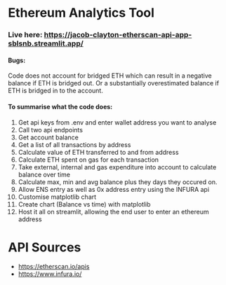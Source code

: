 # Ethereum Analytics Tool

### Live here: https://jacob-clayton-etherscan-api-app-sblsnb.streamlit.app/

#### Bugs:
Code does not account for bridged ETH which can result in a negative balance if ETH is bridged out. Or a substantially overestimated balance if ETH is bridged in to the account.

#### To summarise what the code does:
1. Get api keys from .env and enter wallet address you want to analyse
2. Call two api endpoints
3. Get account balance
4. Get a list of all transactions by address
5. Calculate value of ETH transferred to and from address
6. Calculate ETH spent on gas for each transaction
7. Take external, internal and gas expenditure into account to calculate balance over time
8. Calculate max, min and avg balance plus they days they occured on.
9. Allow ENS entry as well as 0x address entry using the INFURA api
10. Customise matplotlib chart
11. Create chart (Balance vs time) with matplotlib
12. Host it all on streamlit, allowing the end user to enter an ethereum address


# API Sources
- https://etherscan.io/apis
- https://www.infura.io/
